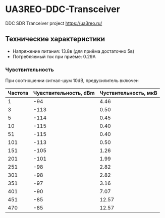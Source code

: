 # UA3REO-DDC-Transceiver
DDC SDR Tranceiver project https://ua3reo.ru/

## Технические характеристики

* Напряжение питания: 13.8в (для приёма достаточно 5в)
* Потребляемый ток при приёме: 0.29А

### Чувствительность

При соотношении сигнал-шум 10dB, предусилитель включен

Частота | Чувствительность, dBm | Чуствительность, мкВ
------------ | ------------- | -------------
1	| -94	| 4.46
3	| -113	| 0.50
5	| -114	| 0.45
10 | -115	| 0.40
51	| -115	| 0.40
101	| -113	| 0.50
151	| -105	| 1.26
201	| -101	| 1.99
251	| -98	| 2.82
301	| -98	| 2.82
351	| -97	| 3.16
401	| -90	| 7.07
451	| -85	| 12.57
470	| -85	| 12.57
